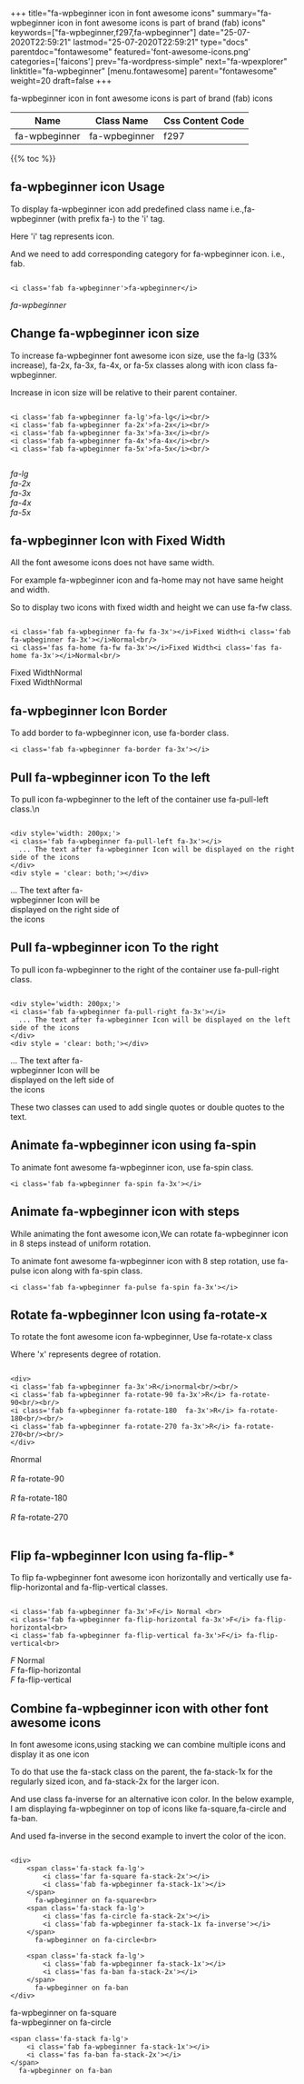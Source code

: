 +++
title="fa-wpbeginner icon in font awesome icons"
summary="fa-wpbeginner icon in font awesome icons is part of brand (fab) icons"
keywords=["fa-wpbeginner,f297,fa-wpbeginner"]
date="25-07-2020T22:59:21"
lastmod="25-07-2020T22:59:21"
type="docs"
parentdoc="fontawesome"
featured='font-awesome-icons.png'
categories=['faicons']
prev="fa-wordpress-simple"
next="fa-wpexplorer"
linktitle="fa-wpbeginner"
[menu.fontawesome]
parent="fontawesome"
weight=20
draft=false
+++


fa-wpbeginner icon in font awesome icons is part of brand (fab) icons

<div class='table-responsive'><table class='table'><thead><tr><th>Name</th><th>Class Name</th><th>Css Content Code</th></tr></thead><tbody><tr><td>fa-wpbeginner</td><td>fa-wpbeginner</td><td>f297</td></tr></tbody></table></div>


{{% toc %}}


## fa-wpbeginner icon Usage

To display fa-wpbeginner icon add predefined class name i.e.,fa-wpbeginner (with prefix fa-) to the 'i' tag.

Here 'i' tag represents icon.

And we need to add corresponding category for fa-wpbeginner icon. i.e., fab.


```

<i class='fab fa-wpbeginner'>fa-wpbeginner</i>
```

<i class='fab fa-wpbeginner'>fa-wpbeginner</i>




## Change fa-wpbeginner icon size
To increase fa-wpbeginner font awesome icon size, use the fa-lg (33% increase), fa-2x, fa-3x, fa-4x, or fa-5x classes along with icon class fa-wpbeginner.

Increase in icon size will be relative to their parent container. 

```

<i class='fab fa-wpbeginner fa-lg'>fa-lg</i><br/>
<i class='fab fa-wpbeginner fa-2x'>fa-2x</i><br/>
<i class='fab fa-wpbeginner fa-3x'>fa-3x</i><br/>
<i class='fab fa-wpbeginner fa-4x'>fa-4x</i><br/>
<i class='fab fa-wpbeginner fa-5x'>fa-5x</i><br/>
            
```

<i class='fab fa-wpbeginner fa-lg'>fa-lg</i><br/>
<i class='fab fa-wpbeginner fa-2x'>fa-2x</i><br/>
<i class='fab fa-wpbeginner fa-3x'>fa-3x</i><br/>
<i class='fab fa-wpbeginner fa-4x'>fa-4x</i><br/>
<i class='fab fa-wpbeginner fa-5x'>fa-5x</i><br/>
            



## fa-wpbeginner Icon with Fixed Width 

All the font awesome icons does not have same width.

For example fa-wpbeginner icon and fa-home may not have same height and width.

So to display two icons with fixed width and height we can use fa-fw class.


```

<i class='fab fa-wpbeginner fa-fw fa-3x'></i>Fixed Width<i class='fab fa-wpbeginner fa-3x'></i>Normal<br/>
<i class='fas fa-home fa-fw fa-3x'></i>Fixed Width<i class='fas fa-home fa-3x'></i>Normal<br/>
```

<i class='fab fa-wpbeginner fa-fw fa-3x'></i>Fixed Width<i class='fab fa-wpbeginner fa-3x'></i>Normal<br/>
<i class='fas fa-home fa-fw fa-3x'></i>Fixed Width<i class='fas fa-home fa-3x'></i>Normal<br/>



## fa-wpbeginner Icon Border 

To add border to fa-wpbeginner icon, use fa-border class.


```
<i class='fab fa-wpbeginner fa-border fa-3x'></i>

```
<i class='fab fa-wpbeginner fa-border fa-3x'></i>





## Pull fa-wpbeginner icon To the left

To pull icon fa-wpbeginner to the left of the container use fa-pull-left class.\n

```

<div style='width: 200px;'>
<i class='fab fa-wpbeginner fa-pull-left fa-3x'></i>
  ... The text after fa-wpbeginner Icon will be displayed on the right side of the icons
</div>
<div style = 'clear: both;'></div>
```

<div style='width: 200px;'>
<i class='fab fa-wpbeginner fa-pull-left fa-3x'></i>
  ... The text after fa-wpbeginner Icon will be displayed on the right side of the icons
</div>
<div style = 'clear: both;'></div>




## Pull fa-wpbeginner icon To the right
To pull icon fa-wpbeginner to the right of the container use fa-pull-right class.

```

<div style='width: 200px;'>
<i class='fab fa-wpbeginner fa-pull-right fa-3x'></i>
  ... The text after fa-wpbeginner Icon will be displayed on the left side of the icons
</div>
<div style = 'clear: both;'></div>
```

<div style='width: 200px;'>
<i class='fab fa-wpbeginner fa-pull-right fa-3x'></i>
  ... The text after fa-wpbeginner Icon will be displayed on the left side of the icons
</div>
<div style = 'clear: both;'></div>

These two classes can used to add single quotes or double quotes to the text.


## Animate fa-wpbeginner icon using fa-spin
To animate font awesome fa-wpbeginner icon, use fa-spin class.

```
<i class='fab fa-wpbeginner fa-spin fa-3x'></i>
```
<i class='fab fa-wpbeginner fa-spin fa-3x'></i>




## Animate fa-wpbeginner icon with steps
While animating the font awesome icon,We can rotate fa-wpbeginner icon in 8 steps instead of uniform rotation.

To animate font awesome fa-wpbeginner icon with 8 step rotation, use fa-pulse icon along with fa-spin class.


```
<i class='fab fa-wpbeginner fa-pulse fa-spin fa-3x'></i>

```
<i class='fab fa-wpbeginner fa-pulse fa-spin fa-3x'></i>





## Rotate fa-wpbeginner Icon using fa-rotate-x
To rotate the font awesome icon fa-wpbeginner, Use fa-rotate-x class

Where 'x' represents degree of rotation.


```

<div>
<i class='fab fa-wpbeginner fa-3x'>R</i>normal<br/><br/>
<i class='fab fa-wpbeginner fa-rotate-90 fa-3x'>R</i> fa-rotate-90<br/><br/> 
<i class='fab fa-wpbeginner fa-rotate-180  fa-3x'>R</i> fa-rotate-180<br/><br/> 
<i class='fab fa-wpbeginner fa-rotate-270 fa-3x'>R</i> fa-rotate-270<br/><br/>
</div>
```

<div>
<i class='fab fa-wpbeginner fa-3x'>R</i>normal<br/><br/>
<i class='fab fa-wpbeginner fa-rotate-90 fa-3x'>R</i> fa-rotate-90<br/><br/> 
<i class='fab fa-wpbeginner fa-rotate-180  fa-3x'>R</i> fa-rotate-180<br/><br/> 
<i class='fab fa-wpbeginner fa-rotate-270 fa-3x'>R</i> fa-rotate-270<br/><br/>
</div>




## Flip fa-wpbeginner Icon using fa-flip-*
To flip fa-wpbeginner font awesome icon horizontally and vertically use fa-flip-horizontal and fa-flip-vertical classes. 

```

<i class='fab fa-wpbeginner fa-3x'>F</i> Normal <br>
<i class='fab fa-wpbeginner fa-flip-horizontal fa-3x'>F</i> fa-flip-horizontal<br>
<i class='fab fa-wpbeginner fa-flip-vertical fa-3x'>F</i> fa-flip-vertical<br>
```

<i class='fab fa-wpbeginner fa-3x'>F</i> Normal <br>
<i class='fab fa-wpbeginner fa-flip-horizontal fa-3x'>F</i> fa-flip-horizontal<br>
<i class='fab fa-wpbeginner fa-flip-vertical fa-3x'>F</i> fa-flip-vertical<br>




## Combine fa-wpbeginner icon with other font awesome icons
In font awesome icons,using stacking we can combine multiple icons and display it as one icon 

To do that use the fa-stack class on the parent, the fa-stack-1x for the regularly sized icon, and fa-stack-2x for the larger icon.

And use class fa-inverse for an alternative icon color. 
In the below example, I am displaying fa-wpbeginner on top of icons like fa-square,fa-circle and fa-ban.

And used fa-inverse in the second example to invert the color of the icon.

```

<div>
    <span class='fa-stack fa-lg'>
        <i class='far fa-square fa-stack-2x'></i>
        <i class='fab fa-wpbeginner fa-stack-1x'></i>
    </span>
      fa-wpbeginner on fa-square<br>
    <span class='fa-stack fa-lg'>
        <i class='fas fa-circle fa-stack-2x'></i>
        <i class='fab fa-wpbeginner fa-stack-1x fa-inverse'></i>
    </span>
      fa-wpbeginner on fa-circle<br>

    <span class='fa-stack fa-lg'>
        <i class='fab fa-wpbeginner fa-stack-1x'></i>
        <i class='fas fa-ban fa-stack-2x'></i>
    </span>
      fa-wpbeginner on fa-ban
</div>
```

<div>
    <span class='fa-stack fa-lg'>
        <i class='far fa-square fa-stack-2x'></i>
        <i class='fab fa-wpbeginner fa-stack-1x'></i>
    </span>
      fa-wpbeginner on fa-square<br>
    <span class='fa-stack fa-lg'>
        <i class='fas fa-circle fa-stack-2x'></i>
        <i class='fab fa-wpbeginner fa-stack-1x fa-inverse'></i>
    </span>
      fa-wpbeginner on fa-circle<br>

    <span class='fa-stack fa-lg'>
        <i class='fab fa-wpbeginner fa-stack-1x'></i>
        <i class='fas fa-ban fa-stack-2x'></i>
    </span>
      fa-wpbeginner on fa-ban
</div>






